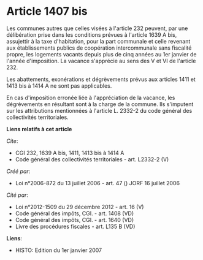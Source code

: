 # Article 1407 bis

Les communes autres que celles visées à l'article 232 peuvent, par une délibération prise dans les conditions prévues à
l'article 1639 A bis, assujettir à la taxe d'habitation, pour la part communale et celle revenant aux établissements publics
de coopération intercommunale sans fiscalité propre, les logements vacants depuis plus de cinq années au 1er janvier de
l'année d'imposition. La vacance s'apprécie au sens des V et VI de l'article 232.

Les abattements, exonérations et dégrèvements prévus aux articles 1411 et 1413 bis à 1414 A ne sont pas applicables.

En cas d'imposition erronée liée à l'appréciation de la vacance, les dégrèvements en résultant sont à la charge de la
commune. Ils s'imputent sur les attributions mentionnées à l'article L. 2332-2 du code général des collectivités
territoriales.

**Liens relatifs à cet article**

_Cite_:

  - CGI 232, 1639 A bis, 1411, 1413 bis à 1414 A
  - Code général des collectivités territoriales - art. L2332-2 (V)

_Créé par_:

  - Loi n°2006-872 du 13 juillet 2006 - art. 47 () JORF 16 juillet 2006

_Cité par_:

  - Loi n°2012-1509 du 29 décembre 2012 - art. 16 (V)
  - Code général des impôts, CGI. - art. 1408 (VD)
  - Code général des impôts, CGI. - art. 1640 (VD)
  - Livre des procédures fiscales - art. L135 B (VD)

**Liens**:

  - HISTO: Edition du 1er janvier 2007
